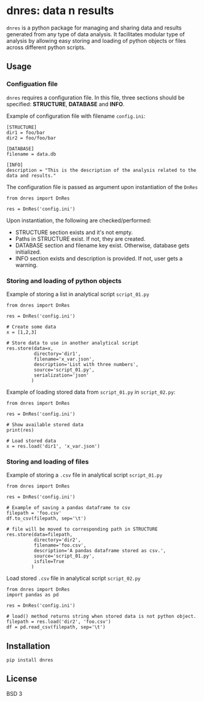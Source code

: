 # dnres: data n results

`dnres` is a python package for managing and sharing data and results generated from any type of data analysis. It facilitates modular type of analysis by allowing easy storing and loading of python objects or files across different python scripts.

## Usage

### Configuation file

`dnres` requires a configuration file. In this file, three sections should be specified: **STRUCTURE**, **DATABASE** and **INFO**. 

Example of configuration file with filename `config.ini`:
```
[STRUCTURE]
dir1 = foo/bar
dir2 = foo/foo/bar

[DATABASE]
filename = data.db

[INFO]
description = "This is the description of the analysis related to the data and results."
```

The configuration file is passed as argument upon instantiation of the `DnRes`
```
from dnres import DnRes

res = DnRes('config.ini')
```

Upon instantiation, the following are checked/performed:

* STRUCTURE section exists and it's not empty.  
* Paths in STRUCTURE exist. If not, they are created.  
* DATABASE section and filename key exist. Otherwise, database gets initialized.  
* INFO section exists and description is provided. If not, user gets a warning.


### Storing and loading of python objects

Example of storing a list in analytical script `script_01.py` 

```
from dnres import DnRes

res = DnRes('config.ini')

# Create some data
x = [1,2,3]

# Store data to use in another analytical script
res.store(data=x,
          directory='dir1',
          filename='x_var.json',
          description='List with three numbers',
          source='script_01.py',
          serialization='json'
         )
```

Example of loading stored data from `script_01.py` in `script_02.py`:

```
from dnres import DnRes

res = DnRes('config.ini')

# Show available stored data
print(res)

# Load stored data
x = res.load('dir1', 'x_var.json')
```

### Storing and loading of files

Example of storing a `.csv` file in analytical script `script_01.py`

```
from dnres import DnRes

res = DnRes('config.ini')

# Example of saving a pandas dataframe to csv
filepath = 'foo.csv'
df.to_csv(filepath, sep='\t')

# file will be moved to corresponding path in STRUCTURE
res.store(data=filepath,
          directory='dir2',
          filename='foo.csv',
          description='A pandas dataframe stored as csv.',
          source='script_01.py',
          isfile=True
         )
```

Load stored `.csv` file in analytical script `script_02.py`

```
from dnres import DnRes
import pandas as pd

res = DnRes('config.ini')

# load() method returns string when stored data is not python object.
filepath = res.load('dir2', 'foo.csv')
df = pd.read_csv(filepath, sep='\t')
```

## Installation

```
pip install dnres
```

## License

BSD 3

